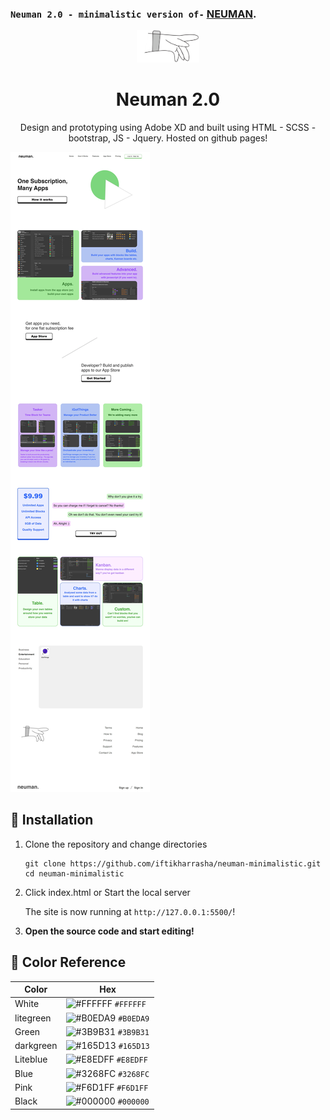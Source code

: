 ### `Neuman 2.0 - minimalistic version of-` [NEUMAN](http://neuman.iftikharrasha.com).

<p align="center">
  <a href="https://iftikharrasha.github.io/neuman-minimalistic/">
    <img alt="Logo" src="./img/nav.png" width="100"/>
  </a>
</p>

<h1 align="center">Neuman 2.0</h1>

<p align="center">
  Design and prototyping using Adobe XD and built using HTML - SCSS - bootstrap, JS - Jquery. Hosted on github pages!
</p>

![hero](./img/neuman-ui.webp)

## 🚀 Installation

1.  Clone the repository and change directories

    ```shell
    git clone https://github.com/iftikharrasha/neuman-minimalistic.git
    cd neuman-minimalistic
    ```

2. Click index.html or Start the local server

    The site is now running at `http://127.0.0.1:5500/`!
    

3.  **Open the source code and start editing!**
 
 ## 🎨 Color Reference
| Color          | Hex                                                                |
| -------------- | ------------------------------------------------------------------ |
| White        | ![#FFFFFF](https://via.placeholder.com/10/FFFFFF?text=+) `#FFFFFF` |
| litegreen         | ![#B0EDA9](https://via.placeholder.com/10/B0EDA9?text=+) `#B0EDA9` |
| Green        | ![#3B9B31](https://via.placeholder.com/10/3B9B31?text=+) `#3B9B31` |
| darkgreen         | ![#165D13](https://via.placeholder.com/10/165D13?text=+) `#165D13` |
| Liteblue      | ![#E8EDFF](https://via.placeholder.com/10/E8EDFF?text=+) `#E8EDFF` |
| Blue       | ![#3268FC](https://via.placeholder.com/10/3268FC?text=+) `#3268FC` |
| Pink    | ![#F6D1FF](https://via.placeholder.com/10/F6D1FF?text=+) `#F6D1FF` |
| Black        | ![#000000](https://via.placeholder.com/10/0000?text=+) `#000000` |
